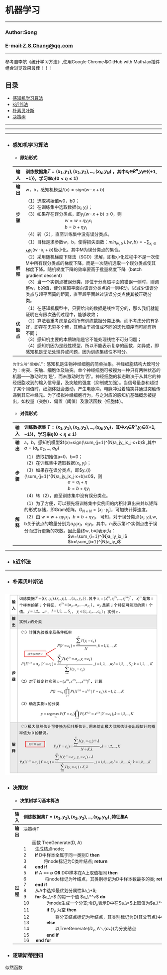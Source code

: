 机器学习
=======

****
### Author:Song
### E-mail:Z.S.Chang@qq.com
****
参考自李航《统计学习方法》,使用Google Chrome与GitHub with MathJax插件组合浏览效果最佳！！！
## 目录
* [感知机学习算法](#感知机学习算法)
* [k近邻法](#k近邻法)
* [朴素贝叶斯](#朴素贝叶斯)
* [决策树](#决策树)
***
---
___
* ### 感知机学习算法
    * #### **原始形式**  
    
    |**输入**| 训练数据集$T={(x_1,y_1),(x_2,y_2),...,(x_N,y_N)}$ ，其中$x_i$∈$R^n$,$y_i$∈{$\{+1,-1\}$}，学习率$η(0<η≤1)$  |
    |:---------:|:-------------|
    |**输出**| w，b，感知机模型$f(x)=sign(w·x+b)$ |  
    |**步骤**  |（1）选取初始值w0，b0；<br>（2）在训练集中选取数据$(x_i,y_i)$；<br>（3）如果存在误分类点，即$y_{i}(w·x+b)≤0$，则<br>　　　　　　　　　$w=w+ηy_ix_i$<br>　　　　　　　　　$b=b+ηy_i$  <br>（4）转（2），直至训练集中没有误分类点。   |
    |**解释**  | （1）目标是求参数w，b，使得损失函数：$min_{w,b}$ $L(w,b)=- \sum_{x_{i}∈M} y_{i}(w·x_i+b)$极小化。其中M为误分类点的集合。<br>（2）采用随机梯度下降法（SGD）求解，即极小化过程中不是一次使M中所有误分类点的梯度下降，而是一次随机选取一个误分类点使其梯度下降。随机梯度下降的效率要高于批量梯度下降（batch gradient descent）<br>（3）当一个实例点被误分类，即位于分离超平面的错误一侧时，则调整w，b的值，使分离超平面向该误分类点的一侧移动，以减少该误分类点与超平面简的距离，直至超平面越过该误分类点使其被正确分类。|
    |**优缺点**|（1）在感知机模型中，只要给出的数据是线性可分的，那么我们就能证明在有限次迭代过程中，能够收敛；<br>（2）算法着重考虑是否将所有训练数据分类正确，而不考虑分的有多好，即存在无穷多个解，其解由于初值或不同的迭代顺序而可能有所不同；<br>（3）感知机主要的本质缺陷是它不能处理线性不可分问题；<br>（4）感知机因为是线性模型，所以不能表示复杂的函数，如异或，即感知机是无法处理异或问题，因为训练集线性不可分。|
    
    `为什么叫“感知机”：`感知机是生物神经细胞的简单抽象。神经细胞结构大致可分为：树突、突触、细胞体及轴突。单个神经细胞可被视为一种只有两种状态的机器——激动时为‘是’，而未激动时为‘否’。神经细胞的状态取决于从其它的神经细胞收到的输入信号量，及突触的强度（抑制或加强）。当信号量总和超过了某个阈值时，细胞体就会激动，产生电脉冲。电脉冲沿着轴突并通过突触传递到其它神经元。为了模拟神经细胞行为，与之对应的感知机基础概念被提出，如权量（突触）、偏置（阈值）及激活函数（细胞体）。
    * #### **对偶形式**  
    |**输入** |训练数据集 $T={(x_1,y_1),(x_2,y_2),...,(x_N,y_N)}$，其中$x_i$∈$R^n$,$y_i$∈{$\{+1,-1\}$}，学习率$η(0<η≤1)$|
    |:---------:|:-------------|
    |**输出** |a，b，感知机模型$f(x)=sign(\sum_{j=1}^{N}a_jy_jx_j·x+b)$ ,其中$a=(a_i,a_2,...,a_N)$|
    |**步骤**|（1）选取初始值a=0，b=0；<br>（2）在训练集中选取数据$(x_i,y_i)$；<br>  （3）如果存在误分类点，即$y_{i}(\sum_{j=1}^{N}a_jy_jx_j·x+b)≤0$，则<br>　　　　　　　　　　$a=a_i+η$<br>　　　　　　　　　　$b=b+ηy_i$  <br>（4）转（2），直至训练集中没有误分类点。|  
    |**解释**|（1）为了方便，可以预先将训练集中实例间的内积计算出来并以矩阵的形式存储，即Gram矩阵。$G_{N×N}=[x_{i}·y_{j}]$，可加快计算速度。<br> （2）由 $w=w+ηy_ix_i$，$b=b+ηy_i$， 可知，对于误分类点$(x_i, y_i)$,w, b关于该点的增量分别为$a_iy_ix_i$，$a_iy_i$，其中，$n_i$表示第i个实例点由于误分而进行更新的次数。因此最终w, b可表示为：<br>　　　　　　　　　　$w=\sum_{i=1}^{N}a_iy_ix_i$ <br>　　　　　　　　　　$b=\sum_{i=1}^{N}a_iy_i$  |
----
* ### k近邻法
----

* ### 朴素贝叶斯法
![朴素贝叶斯法](https://github.com/Changzhisong/MachineLearning/blob/master/朴素贝叶斯.jpg) 
----
* ### 决策树
    * #### **决策树学习基本算法**  
    
    |**输入**| 训练数据集$T={(x_1,y_1),(x_2,y_2),...,(x_N,y_N)}$ ,特征集A|
    |:----:|:-----|
    |**输出**| 决策树T 　　　　　　　　　　　　　　　　　　　　　　　　　　　　　　　　　　　　　　　　　　　　　　　  |  
    |**过程**|　　函数 TreeGenerate(D, A)  <br>1　　生成结点node;  <br>2　　**if** D中样本全属于同一类别C **then**  <br>3　　　　将node标记为C类叶结点; **return**  <br>4　　**end if**  <br>5　　**if** A == ∅ **OR** D中样本在A上取值相同 **then**  <br>6　　　　        将node标记为叶结点，其类别标记为D中样本数最多的类; **return**  <br>7　　**end if**  <br>8　　从A中选择最优划分属性$a_\*$;  <br>9　　**for** $a_\*$ 的每一个值 $a_\*^v$ **do**  <br>10　　　　为node生成一个分支;令$D_v$表示D中在$a_\*$上取值为$a_\*^v$的样本子集;  <br>11　　　　**if** $D_v$ 为空 **then**  <br>12　　　　　　将分支结点标记为叶结点，其类别标记为D(其父节点)中样本最多的类; **return**  <br>13　　　　**else**  <br>14　　　　　　以TreeGenerate($D_v$, A＼{$a_{*}$})为分支结点  <br>15　　　　**end if**  <br>16 　  **end for**  <br>|

* ### 逻辑斯蒂回归
 似然函数

    